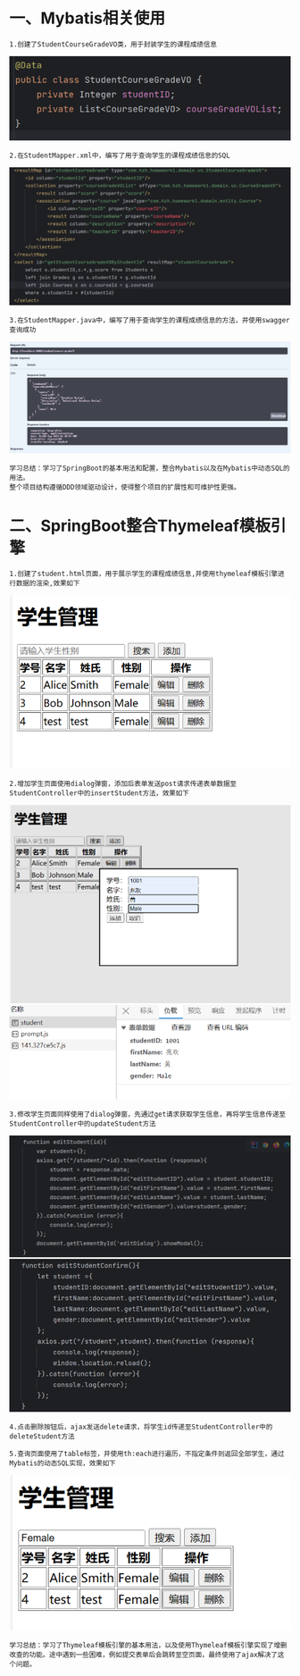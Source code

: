 # 一、Mybatis相关使用
```agsl
1.创建了StudentCourseGradeVO类，用于封装学生的课程成绩信息
```
![img_1.png](img_1.png)
```agsl
2.在StudentMapper.xml中，编写了用于查询学生的课程成绩信息的SQL
```
![img_2.png](img_2.png)
```agsl
3.在StudentMapper.java中，编写了用于查询学生的课程成绩信息的方法，并使用swagger查询成功
```
![img_3.png](img_3.png)
```agsl
学习总结：学习了SpringBoot的基本用法和配置，整合Mybatis以及在Mybatis中动态SQL的用法。
整个项目结构遵循DDD领域驱动设计，使得整个项目的扩展性和可维护性更强。
```

# 二、SpringBoot整合Thymeleaf模板引擎
```agsl
1.创建了student.html页面，用于展示学生的课程成绩信息,并使用thymeleaf模板引擎进行数据的渲染,效果如下
```
![img_6.png](img_6.png)
```agsl
2.增加学生页面使用dialog弹窗，添加后表单发送post请求传递表单数据至StudentController中的insertStudent方法，效果如下
```
![img_5.png](img_5.png)
![img_7.png](img_7.png)
```agsl
3.修改学生页面同样使用了dialog弹窗，先通过get请求获取学生信息，再将学生信息传递至StudentController中的updateStudent方法
```
![img_8.png](img_8.png)
![img_9.png](img_9.png)
```agsl
4.点击删除按钮后，ajax发送delete请求，将学生id传递至StudentController中的deleteStudent方法
```
```agsl
5.查询页面使用了table标签，并使用th:each进行遍历，不指定条件则返回全部学生，通过Mybatis的动态SQL实现，效果如下
```
![img_10.png](img_10.png)
```agsl
学习总结：学习了Thymeleaf模板引擎的基本用法，以及使用Thymeleaf模板引擎实现了增删改查的功能。途中遇到一些困难，例如提交表单后会跳转至空页面，最终使用了ajax解决了这个问题。
```